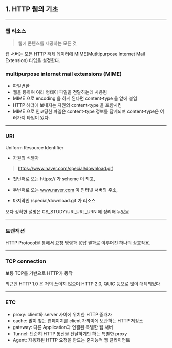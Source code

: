 ## 1. HTTP 웹의 기초
---

### 웹 리소스

>웹에 콘텐츠를 제공하는 모든 것

웹 서버는 모든 HTTP 객체 데이터에 MIME(Mutltipurpose Internet Mail Extension) 타입을 설정한다.

### multipurpose internet mail extensions (MIME)
- 파일변환
- 웹을 통하여 여러 형태이 파일을 전달하는데 사용됨
- MIME 으로 encoding 을 하게 된다면 content-type 을 앞에 붙임
- HTTP 헤더에 보내지는 자원의 content-type 을 포함시킴
- MIME 으로 인코딩한 파일은 content-type 정보를 담게되며 content-type은 여러가지 타입이 있다.

---
### URI

Uniform Resource Identifier

- 자원의 식별자

>https://www.naver.com/special/download.gif


- 첫번째로 오는 https:// 가 scheme 이 되고,

- 두번째로 오는 www.naver.com 이 인터넷 서버의 주소,

- 마지막인 /special/download.gif 가 리소스

보다 정확한 설명은 CS_STUDY/URI_URL_URN 에 정리해 두었음

---

### 트랜잭션

HTTP Protocol을 통해서 요청 명령과 응답 결과로 이루어진 하나의 상호작용.

---
### TCP connection

보통 TCP를 기반으로 HTTP가 동작

최근엔 HTTP 1.0 은 거의 쓰이지 않으며 HTTP 2.0, QUIC 등으로 많이 대체되었다

---
### ETC
- proxy: client와 server 사이에 위치한 HTTP 중개자
- cache: 많이 찾는 웹페이지를 client 가까이에 보관하는 HTTP 저장소
- gateway: 다른 Application과 연결된 특별한 웹 서버
- Tunnel: 단순히 HTTP 통신을 전달하기만 하는 특별한 proxy
- Agent: 자동화된 HTTP 요청을 만드는 준지능적 웹 클라이언트
